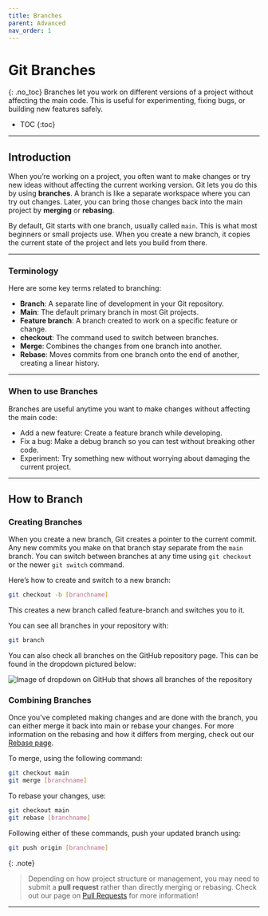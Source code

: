 ```yaml
---
title: Branches
parent: Advanced
nav_order: 1
---
```


# Git Branches
{: .no_toc}
Branches let you work on different versions of a project without affecting the main code. This is useful for experimenting, fixing bugs, or building new features safely.

- TOC
{:toc}

---

## Introduction
When you’re working on a project, you often want to make changes or try new ideas without affecting the current working version. Git lets you do this by using **branches**. A branch is like a separate workspace where you can try out changes. Later, you can bring those changes back into the main project by **merging** or **rebasing**.

By default, Git starts with one branch, usually called `main`. This is what most beginners or small projects use. When you create a new branch, it copies the current state of the project and lets you build from there.

---

### Terminology

Here are some key terms related to branching:
- **Branch**: A separate line of development in your Git repository.
- **Main**: The default primary branch in most Git projects.
- **Feature branch**: A branch created to work on a specific feature or change.
- **checkout**: The command used to switch between branches.
- **Merge**: Combines the changes from one branch into another.
- **Rebase**: Moves commits from one branch onto the end of another, creating a linear history.

---

### When to use Branches
Branches are useful anytime you want to make changes without affecting the main code:

- Add a new feature: Create a feature branch while developing.
- Fix a bug: Make a debug branch so you can test without breaking other code.
- Experiment: Try something new without worrying about damaging the current project.

---

## How to Branch
### Creating Branches
When you create a new branch, Git creates a pointer to the current commit. Any new commits you make on that branch stay separate from the `main` branch. You can switch between branches at any time using `git checkout` or the newer `git switch` command.

Here’s how to create and switch to a new branch:

```bash
git checkout -b [branchname]
```
This creates a new branch called feature-branch and switches you to it.

You can see all branches in your repository with:
```bash
git branch
```

You can also check all branches on the GitHub repository page. This can be found in the dropdown pictured below:

![Image of dropdown on GitHub that shows all branches of the repository](/guide-to-git/assets/images/branch-list.png)

### Combining Branches
Once you've completed making changes and are done with the branch, you can either merge it back into main or rebase your changes. For more information on the rebasing and how it differs from merging, check out our [Rebase page](https://sophia-nunez.github.io/guide-to-git/docs/advanced/rebase.html). 

To merge, using the following command: 

```bash
git checkout main
git merge [branchname]
```

To rebase your changes, use:
```bash
git checkout main
git rebase [branchname]
```

Following either of these commands, push your updated branch using:

```bash
git push origin [branchname]
```

{: .note}
> Depending on how project structure or management, you may need to submit a **pull request** rather than directly merging or rebasing. Check out our page on [Pull Requests](https://sophia-nunez.github.io/guide-to-git/docs/advanced/pull-request.html) for more information!

--- 